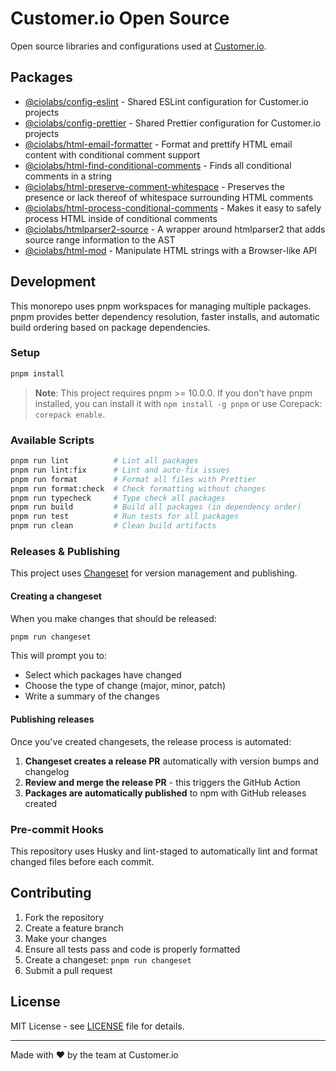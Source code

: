 # Customer.io Open Source

Open source libraries and configurations used at [Customer.io](https://customer.io).

## Packages

- [@ciolabs/config-eslint](./packages/config-eslint) - Shared ESLint configuration for Customer.io projects
- [@ciolabs/config-prettier](./packages/config-prettier) - Shared Prettier configuration for Customer.io projects
- [@ciolabs/html-email-formatter](./packages/html-email-formatter) - Format and prettify HTML email content with conditional comment support
- [@ciolabs/html-find-conditional-comments](./packages/html-find-conditional-comments) - Finds all conditional comments in a string
- [@ciolabs/html-preserve-comment-whitespace](./packages/html-preserve-comment-whitespace) - Preserves the presence or lack thereof of whitespace surrounding HTML comments
- [@ciolabs/html-process-conditional-comments](./packages/html-process-conditional-comments) - Makes it easy to safely process HTML inside of conditional comments
- [@ciolabs/htmlparser2-source](./packages/htmlparser2-source) - A wrapper around htmlparser2 that adds source range information to the AST
- [@ciolabs/html-mod](./packages/html-mod) - Manipulate HTML strings with a Browser-like API

## Development

This monorepo uses pnpm workspaces for managing multiple packages. pnpm provides better dependency resolution, faster installs, and automatic build ordering based on package dependencies.

### Setup

```bash
pnpm install
```

> **Note**: This project requires pnpm >= 10.0.0. If you don't have pnpm installed, you can install it with `npm install -g pnpm` or use Corepack: `corepack enable`.

### Available Scripts

```bash
pnpm run lint          # Lint all packages
pnpm run lint:fix      # Lint and auto-fix issues
pnpm run format        # Format all files with Prettier
pnpm run format:check  # Check formatting without changes
pnpm run typecheck     # Type check all packages
pnpm run build         # Build all packages (in dependency order)
pnpm run test          # Run tests for all packages
pnpm run clean         # Clean build artifacts
```

### Releases & Publishing

This project uses [Changeset](https://github.com/changesets/changesets) for version management and publishing.

#### Creating a changeset

When you make changes that should be released:

```bash
pnpm run changeset
```

This will prompt you to:

- Select which packages have changed
- Choose the type of change (major, minor, patch)
- Write a summary of the changes

#### Publishing releases

Once you've created changesets, the release process is automated:

1. **Changeset creates a release PR** automatically with version bumps and changelog
2. **Review and merge the release PR** - this triggers the GitHub Action
3. **Packages are automatically published** to npm with GitHub releases created

### Pre-commit Hooks

This repository uses Husky and lint-staged to automatically lint and format changed files before each commit.

## Contributing

1. Fork the repository
2. Create a feature branch
3. Make your changes
4. Ensure all tests pass and code is properly formatted
5. Create a changeset: `pnpm run changeset`
6. Submit a pull request

## License

MIT License - see [LICENSE](./LICENSE) file for details.

---

Made with ❤️ by the team at Customer.io

